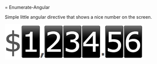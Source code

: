= Enumerate-Angular

Simple little angular directive that shows a nice number on the screen.

![enumerate](demo.png)